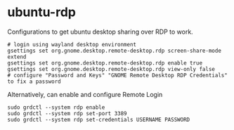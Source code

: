 # ubuntu-rdp

Configurations to get ubuntu desktop sharing over RDP to work.

```
# login using wayland desktop environment
gsettings set org.gnome.desktop.remote-desktop.rdp screen-share-mode extend
gsettings set org.gnome.desktop.remote-desktop.rdp enable true
gsettings set org.gnome.desktop.remote-desktop.rdp view-only false
# configure "Password and Keys" "GNOME Remote Desktop RDP Credentials" to fix a password
```

Alternatively, can enable and configure Remote Login
```
sudo grdctl --system rdp enable
sudo grdctl --system rdp set-port 3389
sudo grdctl --system rdp set-credentials USERNAME PASSWORD
```
